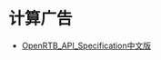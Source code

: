 # 计算广告

* [OpenRTB_API_Specification中文版](https://github.com/leeowenowen/OpenRTB/blob/master/OpenRTBAPI.md)